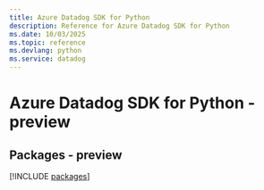 ```yaml
---
title: Azure Datadog SDK for Python
description: Reference for Azure Datadog SDK for Python
ms.date: 10/03/2025
ms.topic: reference
ms.devlang: python
ms.service: datadog
---
```

# Azure Datadog SDK for Python - preview
## Packages - preview
[!INCLUDE [packages](datadog-index.md)]